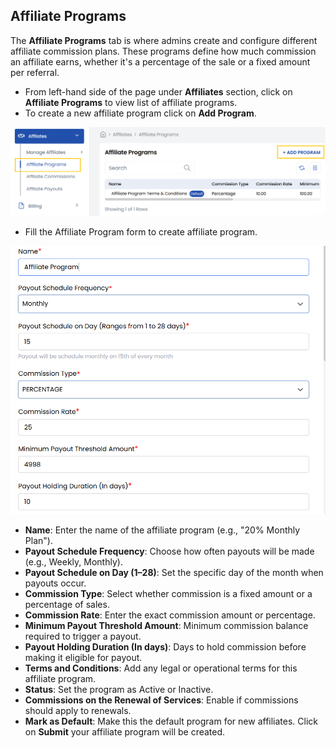 ## Affiliate Programs

The **Affiliate Programs** tab is where admins create and configure different affiliate commission plans. These programs define how much commission an affiliate earns, whether it's a percentage of the sale or a fixed amount per referral.

- From left-hand side of the page under **Affiliates** section, click on **Affiliate Programs** to view list of affiliate programs. 
- To create a new affiliate program click on **Add Program**.

![Affiliate Program](images/af_prog_1.png)

- Fill the Affiliate Program form to create affiliate program. 

![Affiliate Program](images/af_prog_2.png)

- **Name**: Enter the name of the affiliate program (e.g., "20% Monthly Plan").
- **Payout Schedule Frequency**: Choose how often payouts will be made (e.g., Weekly, Monthly).
- **Payout Schedule on Day (1–28)**: Set the specific day of the month when payouts occur.
- **Commission Type**: Select whether commission is a fixed amount or a percentage of sales.
- **Commission Rate**: Enter the exact commission amount or percentage.
- **Minimum Payout Threshold Amount**: Minimum commission balance required to trigger a payout.
- **Payout Holding Duration (In days)**: Days to hold commission before making it eligible for payout.
- **Terms and Conditions**: Add any legal or operational terms for this affiliate program.
- **Status**: Set the program as Active or Inactive.
- **Commissions on the Renewal of Services**: Enable if commissions should apply to renewals.
- **Mark as Default**: Make this the default program for new affiliates.
Click on **Submit** your affiliate program will be created.

